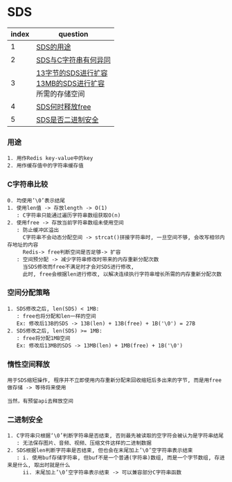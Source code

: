 # SDS

index|question
---|---
1|[SDS的用途](#用途)
2|[SDS与C字符串有何异同](#C字符串比较)
3|[13字节的SDS进行扩容<br>13MB的SDS进行扩容](#空间分配策略)<br>所需的存储空间
4|[SDS何时释放free](#惰性空间释放)
5|[SDS是否二进制安全](#二进制安全)


### 用途
```
1. 用作Redis key-value中的key
2. 用作缓存值中的字符串缓存值
```

### C字符串比较
```
0. 均使用’\0’表示结尾
1. 使用len值 -> 存放length -> O(1)
   : C字符串只能通过遍历字符串数组获取O(n)
2. 使用free -> 存放当前字符串数组未使用空间
   : 防止缓冲区溢出
     C字符串不会动态分配空间 -> strcat()拼接字符串时, 一旦空间不够, 会改写相邻内存地址的内容
     Redis-> free判断空间是否足够-> 扩容
   : 空间预分配 -> 减少字符串修改时带来的内存重新分配次数
     当SDS修改而free不满足时才会对SDS进行修改,
     此时, free会根据len进行修改, 以解决连续执行字符串增长所需的内存重新分配次数
```

### 空间分配策略
```
1. SDS修改之后, len(SDS) < 1MB:
   : free也将分配和len一样的空间
   Ex: 修改后13B的SDS -> 13B(len) + 13B(free) + 1B('\0') = 27B
2. SDS修改之后, len(SDS) >= 1MB:
   : free将分配1MB空间
   Ex: 修改后13MB的SDS -> 13MB(len) + 1MB(free) + 1B('\0')
```

### 惰性空间释放
```
用于SDS缩短操作, 程序并不立即使用内存重新分配来回收缩短后多出来的字节, 而是用free做存储 -> 等待将来使用

当然，有预留api去释放空间
```

### 二进制安全
```
1. C字符串只根据‘\0’判断字符串是否结束, 否则最先被读取的空字符会被认为是字符串结尾
   : 无法保存图片、音频、视频、压缩文件这样的二进制数据
2. SDS根据len判断字符串是否结束, 但也会在末尾加上’\0’空字符串表示结束
   : i. 使用buf存储字符串, 但buf不是一个普通(字符串)数组, 而是一个字节数组, 存进来是什么, 取出时就是什么
     ii. 末尾加上’\0’空字符串表示结束 -> 可以兼容部分C字符串函数
```